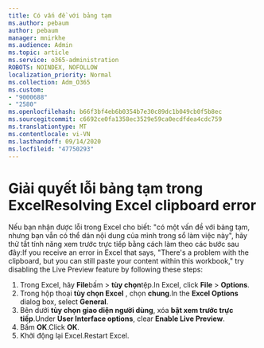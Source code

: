 ```yaml
---
title: Có vấn đề với bảng tạm
ms.author: pebaum
author: pebaum
manager: mnirkhe
ms.audience: Admin
ms.topic: article
ms.service: o365-administration
ROBOTS: NOINDEX, NOFOLLOW
localization_priority: Normal
ms.collection: Adm_O365
ms.custom:
- "9000688"
- "2580"
ms.openlocfilehash: b66f3bf4eb6b0354b7e30c89dc1b049cb0f5b8ec
ms.sourcegitcommit: c6692ce0fa1358ec3529e59ca0ecdfdea4cdc759
ms.translationtype: MT
ms.contentlocale: vi-VN
ms.lasthandoff: 09/14/2020
ms.locfileid: "47750293"
---
```

# <a name="resolving-excel-clipboard-error"></a><span data-ttu-id="398a1-102">Giải quyết lỗi bảng tạm trong Excel</span><span class="sxs-lookup"><span data-stu-id="398a1-102">Resolving Excel clipboard error</span></span>

<span data-ttu-id="398a1-103">Nếu bạn nhận được lỗi trong Excel cho biết: "có một vấn đề với bảng tạm, nhưng bạn vẫn có thể dán nội dung của mình trong sổ làm việc này", hãy thử tắt tính năng xem trước trực tiếp bằng cách làm theo các bước sau đây:</span><span class="sxs-lookup"><span data-stu-id="398a1-103">If you receive an error in Excel that says, "There's a problem with the clipboard, but you can still paste your content within this workbook," try disabling the Live Preview feature by following these steps:</span></span>

1. <span data-ttu-id="398a1-104">Trong Excel, hãy **File**bấm  >  **tùy chọn**tệp.</span><span class="sxs-lookup"><span data-stu-id="398a1-104">In Excel, click **File** > **Options**.</span></span>
3. <span data-ttu-id="398a1-105">Trong hộp thoại **tùy chọn Excel** , chọn **chung**.</span><span class="sxs-lookup"><span data-stu-id="398a1-105">In the **Excel Options** dialog box, select **General**.</span></span>
4. <span data-ttu-id="398a1-106">Bên dưới **tùy chọn giao diện người dùng**, xóa **bật xem trước trực tiếp**.</span><span class="sxs-lookup"><span data-stu-id="398a1-106">Under **User Interface options**, clear **Enable Live Preview**.</span></span>
5. <span data-ttu-id="398a1-107">Bấm **OK**.</span><span class="sxs-lookup"><span data-stu-id="398a1-107">Click **OK**.</span></span>
6. <span data-ttu-id="398a1-108">Khởi động lại Excel.</span><span class="sxs-lookup"><span data-stu-id="398a1-108">Restart Excel.</span></span>
